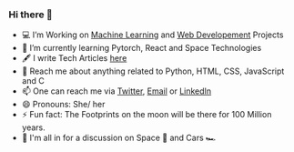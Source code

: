 ### Hi there 👋

<!--
**ismathim/ismathim** is a ✨ _special_ ✨ repository because its `README.md` (this file) appears on your GitHub profile.
I love creating acceessible web technologies
-->

- 💻 I’m Working on [Machine Learning](https://github.com/ismathim/Machine-Learning-Portfolio) and [Web Developement](https://github.com/ismathim/Web-Dev-Portfolio) Projects
- 🌱 I’m currently learning Pytorch, React and Space Technologies
- 🖋 I write Tech Articles [here](https://medium.com/@ismathhaakifa) 
- 💬 Reach me about anything related to Python, HTML, CSS, JavaScript and C
- 📫 One can reach me via [Twitter](https://twitter.com/ismathim), [Email](ismathim@gmail.com) or [LinkedIn](https://www.linkedin.com/in/ismath-haakifa/)
- 😄 Pronouns: She/ her
- ⚡  Fun fact: The Footprints on the moon will be there for 100 Million years.
- 🔭 I'm all in for a discussion on Space 🌌 and Cars 🏎






